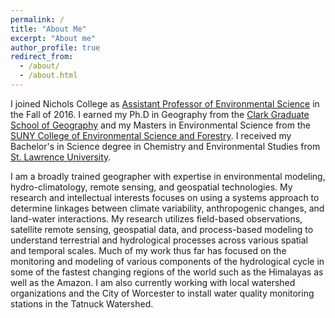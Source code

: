 ```yaml
---
permalink: /
title: "About Me"
excerpt: "About me"
author_profile: true
redirect_from:
  - /about/
  - /about.html
---
```


I joined Nichols College as [Assistant Professor of Environmental Science](https://www.nichols.edu/faculty/panday-prajjwal) in the Fall of 2016. I earned my Ph.D in Geography from the [Clark Graduate School of Geography](https://www.clarku.edu/departments/geography/) and my Masters in Environmental Science from the [SUNY College of Environmental Science and Forestry](https://www.esf.edu/environmentalscience/gpes/). I received my Bachelor's in Science degree in Chemistry and Environmental Studies from [St. Lawrence University](https://www.stlawu.edu/).

I am a broadly trained geographer with expertise in environmental modeling, hydro-climatology, remote sensing, and geospatial technologies. My research and intellectual interests focuses on using a systems approach to determine linkages between climate variability, anthropogenic changes, and land-water interactions. My research utilizes field-based observations, satellite remote sensing, geospatial data, and process-based modeling to understand terrestrial and hydrological processes across various spatial and temporal scales. Much of my work thus far has focused on the monitoring and modeling of various components of the hydrological cycle in some of the fastest changing regions of the world such as the Himalayas as well as the Amazon. I am also currently working with local watershed organizations and the City of Worcester to install water quality monitoring stations in the Tatnuck Watershed.

